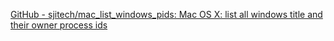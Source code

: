 
[GitHub - sjitech/mac_list_windows_pids: Mac OS X: list all windows title and their owner process ids](https://github.com/sjitech/mac_list_windows_pids)
